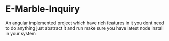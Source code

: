# E-Marble-Inquiry
An angular implemented project which have rich features in it 
you dont need to do anything just abstract it and run
make sure you have latest node install in your system
